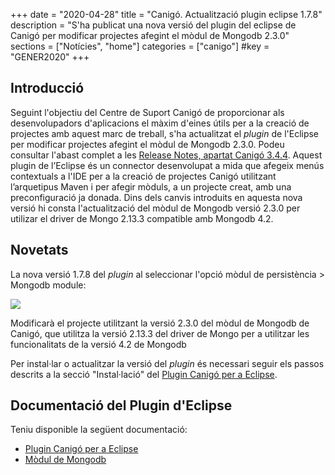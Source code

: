 +++
date        = "2020-04-28"
title       = "Canigó. Actualització plugin eclipse 1.7.8"
description = "S'ha publicat una nova versió del plugin del eclipse de Canigó per modificar projectes afegint el mòdul de Mongodb 2.3.0"
sections    = ["Notícies", "home"]
categories  = ["canigo"]
#key         = "GENER2020"
+++

## Introducció

Seguint l'objectiu del Centre de Suport Canigó de proporcionar als desenvolupadors d'aplicacions el màxim d'eines útils per a la creació de projectes amb aquest marc de treball, s'ha actualitzat el _plugin_ de l'Eclipse per modificar projectes afegint el mòdul de Mongodb 2.3.0. Podeu consultar l'abast complet a les [Release Notes, apartat Canigó 3.4.4](/canigo-download-related/release-notes-canigo-34). Aquest plugin de l’Eclipse és un connector desenvolupat a mida que afegeix menús contextuals a l'IDE per a la creació de projectes Canigó utilitzant l’arquetipus Maven i per afegir mòduls, a un projecte creat, amb una preconfiguració ja donada. Dins dels canvis introduits en aquesta nova versió hi consta l'actualització del mòdul de Mongodb versió 2.3.0 per utilizar el driver de Mongo 2.13.3 compatible amb Mongodb 4.2.

## Novetats

La nova versió 1.7.8 del _plugin_ al seleccionar l'opció mòdul de persistència > Mongodb module:

![](/images/news/Plugin_1.7.8_add_mongodb_module)

Modificarà el projecte utilitzant la versió 2.3.0 del mòdul de Mongodb de Canigó, que utilitza la versió 2.13.3 del driver de Mongo per a utilitzar les funcionalitats de la versió 4.2 de Mongodb

Per instal·lar o actualitzar la versió del _plugin_ és necessari seguir els passos descrits a la secció "Instal·lació" del [Plugin Canigó per a Eclipse](/canigo-download-related/plugin-canigo/#instal-lació).

## Documentació del Plugin d'Eclipse

Teniu disponible la següent documentació:

* [Plugin Canigó per a Eclipse](/canigo-download-related/plugin-canigo/)
* [Mòdul de Mongodb](/canigo-documentacio-versions-3x-core/modul-mongodb/)
